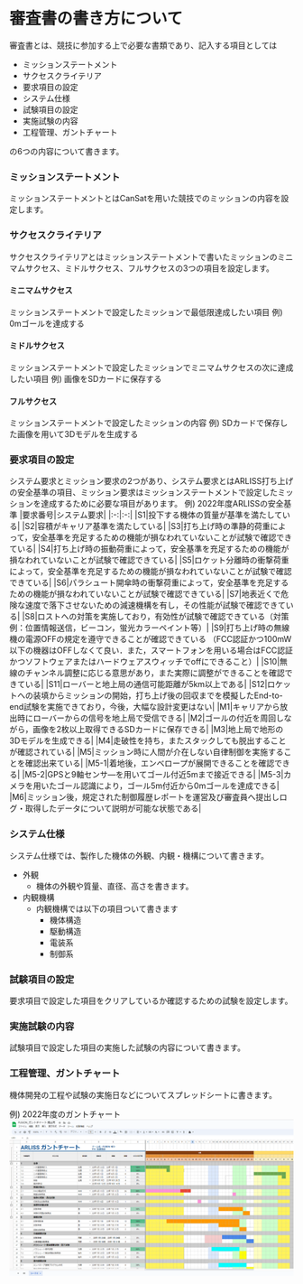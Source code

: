 # 審査書の書き方について
審査書とは、競技に参加する上で必要な書類であり、記入する項目としては

- ミッションステートメント
- サクセスクライテリア
- 要求項目の設定
- システム仕様
- 試験項目の設定
- 実施試験の内容
- 工程管理、ガントチャート

の6つの内容について書きます。

### ミッションステートメント
ミッションステートメントとはCanSatを用いた競技でのミッションの内容を設定します。
### サクセスクライテリア
サクセスクライテリアとはミッションステートメントで書いたミッションのミニマムサクセス、ミドルサクセス、フルサクセスの3つの項目を設定します。
#### ミニマムサクセス
ミッションステートメントで設定したミッションで最低限達成したい項目
例) 0mゴールを達成する
#### ミドルサクセス
ミッションステートメントで設定したミッションでミニマムサクセスの次に達成したい項目
例) 画像をSDカードに保存する
#### フルサクセス
ミッションステートメントで設定したミッションの内容
例) SDカードで保存した画像を用いて3Dモデルを生成する
### 要求項目の設定
システム要求とミッション要求の2つがあり、システム要求とはARLISS打ち上げの安全基準の項目、ミッション要求はミッションステートメントで設定したミッションを達成するために必要な項目があります。
例) 2022年度ARLISSの安全基準
|要求番号|システム要求|
|:-:|:-:|
|S1|投下する機体の質量が基準を満たしている|
|S2|容積がキャリア基準を満たしている|
|S3|打ち上げ時の準静的荷重によって，安全基準を充足するための機能が損なわれていないことが試験で確認できている|
|S4|打ち上げ時の振動荷重によって，安全基準を充足するための機能が損なわれていないことが試験で確認できている|
|S5|ロケット分離時の衝撃荷重によって，安全基準を充足するための機能が損なわれていないことが試験で確認できている|
|S6|パラシュート開傘時の衝撃荷重によって，安全基準を充足するための機能が損なわれていないことが試験で確認できている|
|S7|地表近くで危険な速度で落下させないための減速機構を有し，その性能が試験で確認できている|
|S8|ロストへの対策を実施しており，有効性が試験で確認できている（対策例：位置情報送信，ビーコン，蛍光カラーペイント等）|
|S9|打ち上げ時の無線機の電源OFFの規定を遵守できることが確認できている （FCC認証かつ100mW以下の機器はOFFしなくて良い．また，スマートフォンを用いる場合はFCC認証かつソフトウェアまたはハードウェアスウィッチでoffにできること）|
|S10|無線のチャンネル調整に応じる意思があり，また実際に調整ができることを確認できている|
|S11|ローバーと地上局の通信可能距離が5km以上である|
|S12|ロケットへの装填からミッションの開始，打ち上げ後の回収までを模擬したEnd-to-end試験を実施できており，今後，大幅な設計変更はない|
|M1|キャリアから放出時にローバーからの信号を地上局で受信できる|
|M2|ゴールの付近を周回しながら，画像を2枚以上取得できるSDカードに保存できる|
|M3|地上局で地形の3Dモデルを生成できる|
|M4|走破性を持ち，またスタックしても脱出することが確認されている|
|M5|ミッション時に人間が介在しない自律制御を実施することを確認出来ている|
|M5-1|着地後，エンベロープが展開できることを確認できる|
|M5-2|GPSと9軸センサ―を用いてゴール付近5mまで接近できる|
|M5-3|カメラを用いたゴール認識により，ゴール5m付近から0mゴールを達成できる|
|M6|ミッション後，規定された制御履歴レポートを運営及び審査員へ提出しログ・取得したデータについて説明が可能な状態である|
### システム仕様
システム仕様では、製作した機体の外観、内観・機構について書きます。
- 外観
  - 機体の外観や質量、直径、高さを書きます。
- 内観機構
  - 内観機構では以下の項目ついて書きます
    - 機体構造
    - 駆動構造
    - 電装系
    - 制御系
### 試験項目の設定
要求項目で設定した項目をクリアしているか確認するための試験を設定します。
### 実施試験の内容
試験項目で設定した項目の実施した試験の内容について書きます。
### 工程管理、ガントチャート
機体開発の工程や試験の実施日などについてスプレッドシートに書きます。

例) 2022年度のガントチャート
![](2023-04-04-17-00-11.png)
